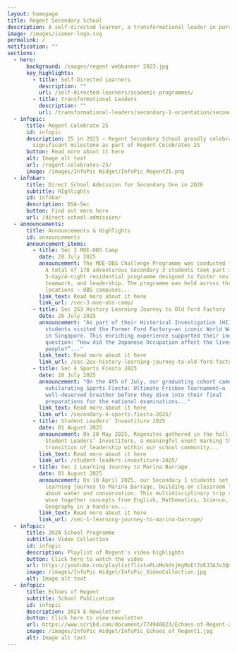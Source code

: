 ```yaml
---
layout: homepage
title: Regent Secondary School
description: A self-directed learner, a transformational leader in pursuit of excellence.
image: /images/isomer-logo.svg
permalink: /
notification: ""
sections:
  - hero:
      background: /images/regent webbanner 2023.jpg
      key_highlights:
        - title: Self-Directed Learners
          description: ""
          url: /self-directed-learners/academic-programmes/
        - title: Transformational Leaders
          description: ""
          url: /transformational-leaders/secondary-1-orientation/secondary-1-orientation-2024/
  - infopic:
      title: Regent Celebrate 25
      id: infopic
      description: 25 in 2025 – Regent Secondary School proudly celebrated this
        significant milestone as part of Regent Celebrates 25
      button: Read more about it here
      alt: Image alt text
      url: /regent-celebrates-25/
      image: /images/InfoPic Widget/InfoPic_Regent25.png
  - infobar:
      title: Direct School Admission for Secondary One in 2026
      subtitle: HIghlights
      id: infobar
      description: DSA-Sec
      button: Find out more here
      url: /direct-school-admission/
  - announcements:
      title: Announcements & Highlights
      id: announcements
      announcement_items:
        - title: Sec 3 MOE-OBS Camp
          date: 28 July 2025
          announcement: The MOE-OBS Challenge Programme was conducted from 14 to 18 July.
            A total of 178 adventurous Secondary 3 students took part in the
            5-day/4-night residential programme designed to foster resilience,
            teamwork, and leadership. The programme was held across three
            locations — OBS campuses...
          link_text: Read more about it here
          link_url: /sec-3-moe-obs-camp/
        - title: Sec 2G3 History Learning Journey to Old Ford Factory
          date: 28 July 2025
          announcement: "As part of their Historical Investigation (HI), Secondary 2G3
            students visited the Former Ford Factory—an iconic World War II site
            in Singapore. This enriching experience supported their inquiry
            question: “How did the Japanese Occupation affect the lives of the
            people?”..."
          link_text: Read more about it here
          link_url: /sec-2ex-history-learning-journey-to-old-ford-factory/
        - title: Sec 4 Sports Fiesta 2025
          date: 28 July 2025
          announcement: "On the 4th of July, our graduating cohort came together for an
            exhilarating Sports Fiesta: Ultimate Frisbee Tournament—a
            well-deserved breather before they dive into their final
            preparations for the national examinations..."
          link_text: Read more about it here
          link_url: /secondary-4-sports-fiesta-2025/
        - title: Student Leaders' Investiture 2025
          date: 01 August 2025
          announcement: On 20 May 2025, Regenites gathered in the hall for the annual
            Student Leaders’ Investiture, a meaningful event marking the
            transition of leadership within our school community...
          link_text: Read more about it here
          link_url: /student-leaders-investiture-2025/
        - title: Sec 1 Learning Journey to Marina Barrage
          date: 01 August 2025
          announcement: On 10 April 2025, our Secondary 1 students set off on an exciting
            learning journey to Marina Barrage, building on classroom lessons
            about water and conservation. This multidisciplinary trip seamlessly
            wove together concepts from English, Mathematics, Science, and
            Geography in a hands-on...
          link_text: Read more about it here
          link_url: /sec-1-learning-journey-to-marina-barrage/
  - infopic:
      title: 2024 School Programme
      subtitle: Video Collection
      id: infopic
      description: Playlist of Regent's video highlights
      button: Click here to watch the video
      url: https://youtube.com/playlist?list=PLuMohdsjKgMxEt7oEJ3AJv3QdFJlNwxqA&si=oNn09CmJt_QveLe7
      image: /images/InfoPic Widget/InfoPic_VideoCollection.jpg
      alt: Image alt text
  - infopic:
      title: Echoes of Regent
      subtitle: School Publication
      id: infopic
      description: 2024 E-Newsletter
      button: Click here to view newsletter
      url: https://www.scribd.com/document/774948823/Echoes-of-Regent-2024
      image: /images/InfoPic Widget/InfoPic_Echoes_of_Regent1.jpg
      alt: Image alt text
---
```

